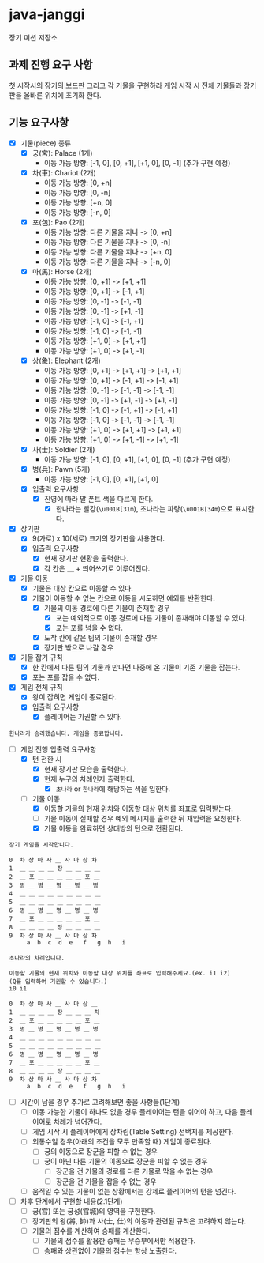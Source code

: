 # java-janggi

장기 미션 저장소

## 과제 진행 요구 사항

첫 시작시의 장기의 보드판 그리고 각 기물을 구현하라
게임 시작 시 전체 기물들과 장기판을 올바른 위치에 초기화 한다.

## 기능 요구사항

- [x] 기물(piece) 종류
    - [x] 궁(宮): Palace (1개)
        - 이동 가능 방향: [-1, 0], [0, +1], [+1, 0], [0, -1] (추가 구현 예정)
    - [x] 차(車): Chariot (2개)
        - 이동 가능 방향: [0, +n]
        - 이동 가능 방향: [0, -n]
        - 이동 가능 방향: [+n, 0]
        - 이동 가능 방향: [-n, 0]
    - [x] 포(包): Pao (2개)
        - 이동 가능 방향: 다른 기물을 지나 -> [0, +n]
        - 이동 가능 방향: 다른 기물을 지나 -> [0, -n]
        - 이동 가능 방향: 다른 기물을 지나 -> [+n, 0]
        - 이동 가능 방향: 다른 기물을 지나 -> [-n, 0]
    - [x] 마(馬): Horse (2개)
        - 이동 가능 방향: [0, +1] -> [+1, +1]
        - 이동 가능 방향: [0, +1] -> [-1, +1]
        - 이동 가능 방향: [0, -1] -> [-1, -1]
        - 이동 가능 방향: [0, -1] -> [+1, -1]
        - 이동 가능 방향: [-1, 0] -> [-1, +1]
        - 이동 가능 방향: [-1, 0] -> [-1, -1]
        - 이동 가능 방향: [+1, 0] -> [+1, +1]
        - 이동 가능 방향: [+1, 0] -> [+1, -1]
    - [x] 상(象): Elephant (2개)
        - 이동 가능 방향: [0, +1] -> [+1, +1] -> [+1, +1]
        - 이동 가능 방향: [0, +1] -> [-1, +1] -> [-1, +1]
        - 이동 가능 방향: [0, -1] -> [-1, -1] -> [-1, -1]
        - 이동 가능 방향: [0, -1] -> [+1, -1] -> [+1, -1]
        - 이동 가능 방향: [-1, 0] -> [-1, +1] -> [-1, +1]
        - 이동 가능 방향: [-1, 0] -> [-1, -1] -> [-1, -1]
        - 이동 가능 방향: [+1, 0] -> [+1, +1] -> [+1, +1]
        - 이동 가능 방향: [+1, 0] -> [+1, -1] -> [+1, -1]
    - [x] 사(士): Soldier (2개)
      - 이동 가능 방향: [-1, 0], [0, +1], [+1, 0], [0, -1] (추가 구현 예정) 
    - [x] 병(兵): Pawn (5개)
      - 이동 가능 방향: [-1, 0], [0, +1], [+1, 0]
    - [x] 입출력 요구사항
      - [x] 진영에 따라 말 폰트 색을 다르게 한다.
        - [x] 한나라는 빨강(`\u001B[31m`), 초나라는 파랑(`\u001B[34m`)으로 표시한다.
        
- [x] 장기판
    - [x] 9(가로) x 10(세로) 크기의 장기판을 사용한다.
    - [x] 입출력 요구사항
        - [x] 현재 장기판 현황을 출력한다.
        - [x] 각 칸은 ＿ + 띄어쓰기로 이루어진다.

- [x] 기물 이동
    - [x] 기물은 대상 칸으로 이동할 수 있다.
    - [x] 기물이 이동할 수 없는 칸으로 이동을 시도하면 예외를 반환한다.
      - [x] 기물의 이동 경로에 다른 기물이 존재할 경우
        - [x] 포는 예외적으로 이동 경로에 다른 기물이 존재해야 이동할 수 있다.
        - [x] 포는 포를 넘을 수 없다.
      - [x] 도착 칸에 같은 팀의 기물이 존재할 경우
      - [x] 장기판 밖으로 나갈 경우

- [x] 기물 잡기 규칙
  - [x] 한 칸에서 다른 팀의 기물과 만나면 나중에 온 기물이 기존 기물을 잡는다.
  - [x] 포는 포를 잡을 수 없다.

- [x] 게임 전체 규칙
  - [x] 왕이 잡히면 게임이 종료된다.
  - [x] 입출력 요구사항
    - [x] 플레이어는 기권할 수 있다.

```
한나라가 승리했습니다. 게임을 종료합니다.
```

- [ ] 게임 진행 입출력 요구사항
  - [x] 턴 전환 시
    - [x] 현재 장기판 모습을 출력한다.
    - [x] 현재 누구의 차례인지 출력한다.
      - [x] `초나라` or `한나라`에 해당하는 색을 입한다.
  - [ ] 기물 이동
    - [x] 이동할 기물의 현재 위치와 이동할 대상 위치를 좌표로 입력받는다.
    - [ ] 기물 이동이 실패할 경우 예외 메시지를 출력한 뒤 재입력을 요청한다.
    - [x] 기물 이동을 완료하면 상대방의 턴으로 전환된다.
  
```
장기 게임을 시작합니다.

0  차 상 마 사 ＿ 사 마 상 차
1  ＿ ＿ ＿ ＿ 장 ＿ ＿ ＿ ＿
2  ＿ 포 ＿ ＿ ＿ ＿ ＿ 포 ＿
3  병 ＿ 병 ＿ 병 ＿ 병 ＿ 병
4  ＿ ＿ ＿ ＿ ＿ ＿ ＿ ＿ ＿
5  ＿ ＿ ＿ ＿ ＿ ＿ ＿ ＿ ＿
6  병 ＿ 병 ＿ 병 ＿ 병 ＿ 병
7  ＿ 포 ＿ ＿ ＿ ＿ ＿ 포 ＿
8  ＿ ＿ ＿ ＿ 장 ＿ ＿ ＿ ＿
9  차 상 마 사 ＿ 사 마 상 차
     a  b  c  d  e   f   g  h   i

초나라의 차례입니다. 

이동할 기물의 현재 위치와 이동할 대상 위치를 좌표로 입력해주세요.(ex. i1 i2)
(Q를 입력하여 기권할 수 있습니다.)
i0 i1

0  차 상 마 사 ＿ 사 마 상 ＿
1  ＿ ＿ ＿ ＿ 장 ＿ ＿ ＿ 차
2  ＿ 포 ＿ ＿ ＿ ＿ ＿ 포 ＿
3  병 ＿ 병 ＿ 병 ＿ 병 ＿ 병
4  ＿ ＿ ＿ ＿ ＿ ＿ ＿ ＿ ＿
5  ＿ ＿ ＿ ＿ ＿ ＿ ＿ ＿ ＿
6  병 ＿ 병 ＿ 병 ＿ 병 ＿ 병
7  ＿ 포 ＿ ＿ ＿ ＿ ＿ 포 ＿
8  ＿ ＿ ＿ ＿ 장 ＿ ＿ ＿ ＿
9  차 상 마 사 ＿ 사 마 상 차
     a  b  c  d  e   f   g  h   i

```

- [ ] 시간이 남을 경우 추가로 고려해보면 좋을 사항들(1단계)
  - [ ] 이동 가능한 기물이 하나도 없을 경우 플레이어는 턴을 쉬어야 하고, 다음 플레이어로 차례가 넘어간다.
  - [ ] 게임 시작 시 플레이어에게 상차림(Table Setting) 선택지를 제공한다.
  - [ ] 외통수일 경우(아래의 조건을 모두 만족할 때) 게임이 종료된다.
    - [ ] 궁의 이동으로 장군을 피할 수 없는 경우
    - [ ] 궁이 아닌 다른 기물의 이동으로 장군을 피할 수 없는 경우
        - [ ] 장군을 건 기물의 경로를 다른 기물로 막을 수 없는 경우
        - [ ] 장군을 건 기물을 잡을 수 없는 경우
  - [ ] 움직일 수 있는 기물이 없는 상황에서는 강제로 플레이어의 턴을 넘긴다.

- [ ] 차후 단계에서 구현할 내용(2.1단계)
    - [ ] 궁(宮) 또는 궁성(宮城)의 영역을 구현한다.
    - [ ] 장기판의 왕(將, 帥)과 사(士, 仕)의 이동과 관련된 규칙은 고려하지 않는다.
    - [ ] 기물의 점수를 계산하여 승패를 계산한다.
      - [ ] 기물의 점수를 활용한 승패는 무승부에서만 적용한다.
      - [ ] 승패와 상관없이 기물의 점수는 항상 노출한다.
